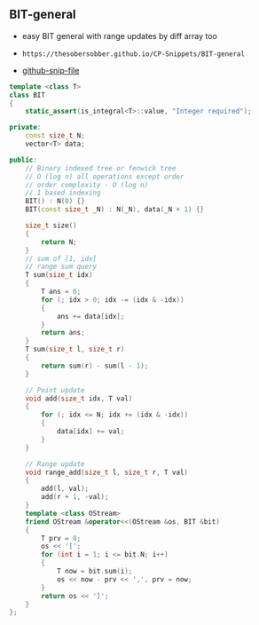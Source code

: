 
## BIT-general

- easy BIT general with range updates by diff array too
- ```
  https://thesobersobber.github.io/CP-Snippets/BIT-general
  ```
- [github-snip-file](https://github.com/theSoberSobber/CP-Snippets/blob/main/snippets.json#L2)

```cpp
template <class T>
class BIT
{
    static_assert(is_integral<T>::value, "Integer required");

private:
    const size_t N;
    vector<T> data;

public:
    // Binary indexed tree or fenwick tree
    // O (log n) all operations except order
    // order complexity - O (log n)
    // 1 based indexing
    BIT() : N(0) {}
    BIT(const size_t _N) : N(_N), data(_N + 1) {}

    size_t size()
    {
        return N;
    }
    // sum of [1, idx]
    // range sum query
    T sum(size_t idx)
    {
        T ans = 0;
        for (; idx > 0; idx -= (idx & -idx))
        {
            ans += data[idx];
        }
        return ans;
    }
    T sum(size_t l, size_t r)
    {
        return sum(r) - sum(l - 1);
    }

    // Point update
    void add(size_t idx, T val)
    {
        for (; idx <= N; idx += (idx & -idx))
        {
            data[idx] += val;
        }
    }

    // Range update
    void range_add(size_t l, size_t r, T val)
    {
        add(l, val);
        add(r + 1, -val);
    }
    template <class OStream>
    friend OStream &operator<<(OStream &os, BIT &bit)
    {
        T prv = 0;
        os << '[';
        for (int i = 1; i <= bit.N; i++)
        {
            T now = bit.sum(i);
            os << now - prv << ',', prv = now;
        }
        return os << ']';
    }
};

```
